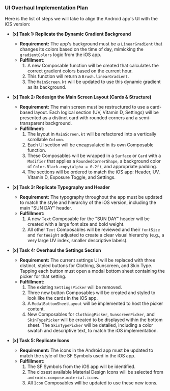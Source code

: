 ### UI Overhaul Implementation Plan

Here is the list of steps we will take to align the Android app's UI with the iOS version:

*   **[x] Task 1: Replicate the Dynamic Gradient Background**
    *   **Requirement:** The app's background must be a `LinearGradient` that changes its colors based on the time of day, mimicking the `gradientColors` logic from the iOS app.
    *   **Fulfillment:**
        1.  A new Composable function will be created that calculates the correct gradient colors based on the current hour.
        2.  This function will return a `Brush.linearGradient`.
        3.  The `MainScreen.kt` will be updated to use this dynamic gradient as its background.

*   **[x] Task 2: Redesign the Main Screen Layout (Cards & Structure)**
    *   **Requirement:** The main screen must be restructured to use a card-based layout. Each logical section (UV, Vitamin D, Settings) will be presented as a distinct card with rounded corners and a semi-transparent background.
    *   **Fulfillment:**
        1.  The layout in `MainScreen.kt` will be refactored into a vertically scrollable `Column`.
        2.  Each UI section will be encapsulated in its own Composable function.
        3.  These Composables will be wrapped in a `Surface` or `Card` with a `Modifier` that applies a `RoundedCornerShape`, a background color of `Color.Black.copy(alpha = 0.2f)`, and appropriate padding.
        4.  The sections will be ordered to match the iOS app: Header, UV, Vitamin D, Exposure Toggle, and Settings.

*   **[x] Task 3: Replicate Typography and Header**
    *   **Requirement:** The typography throughout the app must be updated to match the style and hierarchy of the iOS version, including the main "SUN DAY" header.
    *   **Fulfillment:**
        1.  A new `Text` Composable for the "SUN DAY" header will be created with a large font size and bold weight.
        2.  All other `Text` Composables will be reviewed and their `fontSize` and `fontWeight` adjusted to create a clear visual hierarchy (e.g., a very large UV index, smaller descriptive labels).

*   **[x] Task 4: Overhaul the Settings Section**
    *   **Requirement:** The current settings UI will be replaced with three distinct, styled buttons for Clothing, Sunscreen, and Skin Type. Tapping each button must open a modal bottom sheet containing the picker for that setting.
    *   **Fulfillment:**
        1.  The existing `SettingsPicker` will be removed.
        2.  Three new button Composables will be created and styled to look like the cards in the iOS app.
        3.  A `ModalBottomSheetLayout` will be implemented to host the picker content.
        4.  New Composables for `ClothingPicker`, `SunscreenPicker`, and `SkinTypePicker` will be created to be displayed within the bottom sheet. The `SkinTypePicker` will be detailed, including a color swatch and descriptive text, to match the iOS implementation.

*   **[x] Task 5: Replicate Icons**
    *   **Requirement:** The icons in the Android app must be updated to match the style of the SF Symbols used in the iOS app.
    *   **Fulfillment:**
        1.  The SF Symbols from the iOS app will be identified.
        2.  The closest available Material Design Icons will be selected from `androidx.compose.material.icons`.
        3.  All `Icon` Composables will be updated to use these new icons.